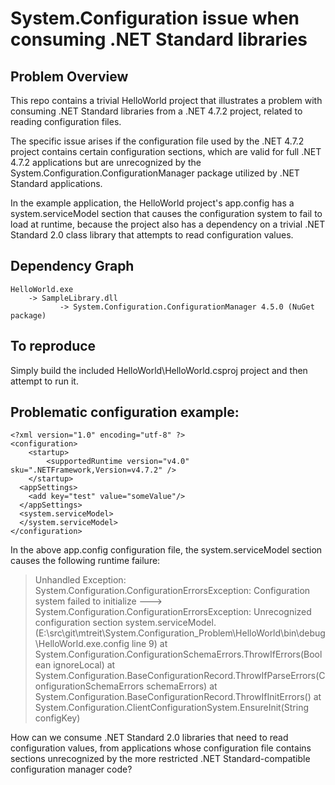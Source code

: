 # System.Configuration issue when consuming .NET Standard libraries

## Problem Overview
This repo contains a trivial HelloWorld project that illustrates a problem with consuming .NET Standard libraries from a .NET 4.7.2 project, related to reading configuration files.

The specific issue arises if the configuration file used by the .NET 4.7.2 project contains certain configuration sections, which are valid for full .NET 4.7.2 applications but are unrecognized by the System.Configuration.ConfigurationManager package utilized by .NET Standard applications.

In the example application, the HelloWorld project's app.config has a system.serviceModel section that causes the configuration system to fail to load at runtime, because the project also has a dependency on a trivial .NET Standard 2.0 class library that attempts to read configuration values.

## Dependency Graph
	HelloWorld.exe
        -> SampleLibrary.dll
               -> System.Configuration.ConfigurationManager 4.5.0 (NuGet package)

## To reproduce
Simply build the included HelloWorld\HelloWorld.csproj project and then attempt to run it.

## Problematic configuration example:
    <?xml version="1.0" encoding="utf-8" ?>
    <configuration>
        <startup> 
            <supportedRuntime version="v4.0" sku=".NETFramework,Version=v4.7.2" />
        </startup>
      <appSettings>
        <add key="test" value="someValue"/>
      </appSettings>
      <system.serviceModel>
      </system.serviceModel>
    </configuration>

In the above app.config configuration file, the system.serviceModel section causes the following runtime failure:

> Unhandled Exception: System.Configuration.ConfigurationErrorsException: Configuration system failed to initialize ---> System.Configuration.ConfigurationErrorsException: Unrecognized configuration
section system.serviceModel. (E:\src\git\mtreit\System.Configuration_Problem\HelloWorld\bin\debug\HelloWorld.exe.config line 9)
   at System.Configuration.ConfigurationSchemaErrors.ThrowIfErrors(Boolean ignoreLocal)
   at System.Configuration.BaseConfigurationRecord.ThrowIfParseErrors(ConfigurationSchemaErrors schemaErrors)
   at System.Configuration.BaseConfigurationRecord.ThrowIfInitErrors()
   at System.Configuration.ClientConfigurationSystem.EnsureInit(String configKey)

How can we consume .NET Standard 2.0 libraries that need to read configuration values, from applications whose configuration file contains sections unrecognized by the more restricted .NET Standard-compatible configuration manager code? 
